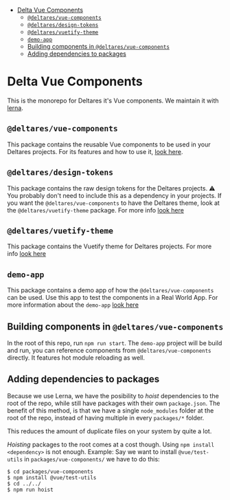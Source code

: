 - [Delta Vue Components](#delta-vue-components)
  - [`@deltares/vue-components`](#deltaresvue-components)
  - [`@deltares/design-tokens`](#deltaresdesign-tokens)
  - [`@deltares/vuetify-theme`](#deltaresvuetify-theme)
  - [`demo-app`](#demo-app)
  - [Building components in `@deltares/vue-components`](#building-components-in-deltaresvue-components)
  - [Adding dependencies to packages](#adding-dependencies-to-packages)

# Delta Vue Components

This is the monorepo for Deltares it's Vue components. We maintain it with
[lerna](https://github.com/lerna/lerna).

## `@deltares/vue-components`

This package contains the reusable Vue components to be used in your Deltares
projects. For its features and how to use it,
[look here](packages/vue-components/README.md).

## `@deltares/design-tokens`

This package contains the raw design tokens for the Deltares projects.
⚠️ You probably don't need to include this as a dependency in your projects. If
you want the `@deltares/vue-components` to have the Deltares theme, look at the
`@deltares/vuetify-theme` package.
For more info [look here](./packages/design-tokens/README.md)

## `@deltares/vuetify-theme`

This package contains the Vuetify theme for Deltares projects.
For more info [look here](./packages/vuetify-theme/README.md)

## `demo-app`

This package contains a demo app of how the `@deltares/vue-components` can be
used. Use this app to test the components in a Real World App. For more
information about the `demo-app` [look here](packages/demo-app/README.md)

## Building components in `@deltares/vue-components`

In the root of this repo, run `npm run start`. The `demo-app` project will be
build and run, you can reference components from `@deltares/vue-components`
directly. It features hot module reloading as well.

## Adding dependencies to packages

Because we use Lerna, we have the posibility to _hoist_ dependencies to the root
of the repo, while still have packages with their own `package.json`. The
benefit of this method, is that we have a single `node_modules` folder at the
root of the repo, instead of having multiple in every `packages/*` folder.

This reduces the amount of duplicate files on your system by quite a lot.

_Hoisting_ packages to the root comes at a cost though. Using
`npm install <dependency>` is not enough.
Example: Say we want to install `@vue/test-utils` in `packages/vue-components/`
we have to do this:

```
$ cd packages/vue-components
$ npm install @vue/test-utils
$ cd ../../
$ npm run hoist
```
